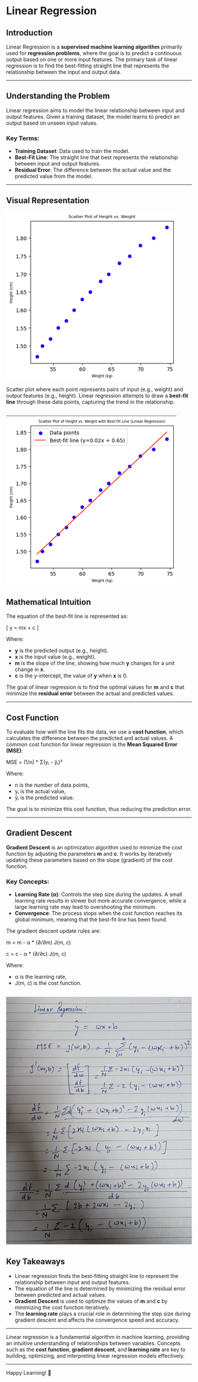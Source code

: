 # Linear Regression

## Introduction

Linear Regression is a **supervised machine learning algorithm** primarily used for **regression problems**, where the goal is to predict a continuous output based on one or more input features. The primary task of linear regression is to find the best-fitting straight line that represents the relationship between the input and output data.

---

## Understanding the Problem

Linear regression aims to model the linear relationship between input and output features. Given a training dataset, the model learns to predict an output based on unseen input values.

### Key Terms:
- **Training Dataset**: Data used to train the model.
- **Best-Fit Line**: The straight line that best represents the relationship between input and output features.
- **Residual Error**: The difference between the actual value and the predicted value from the model.

---

## Visual Representation


 ![](https://github.com/shubham031194/Machine-Learning/blob/main/Linear%20Regression/asset/heightvsweightscatterplot.png)

Scatter plot where each point represents pairs of input (e.g., weight) and output features (e.g., height). Linear regression attempts to draw a **best-fit line** through these data points, capturing the trend in the relationship.

 ![](https://github.com/shubham031194/Machine-Learning/blob/main/Linear%20Regression/asset/heightvsweightbestfitlineplot.png)
---

## Mathematical Intuition

The equation of the best-fit line is represented as:

\[
y = mx + c
\]

Where:
- **y** is the predicted output (e.g., height).
- **x** is the input value (e.g., weight).
- **m** is the slope of the line, showing how much **y** changes for a unit change in **x**.
- **c** is the y-intercept, the value of **y** when **x** is 0.

The goal of linear regression is to find the optimal values for **m** and **c** that minimize the **residual error** between the actual and predicted values.

---

## Cost Function

To evaluate how well the line fits the data, we use a **cost function**, which calculates the difference between the predicted and actual values. A common cost function for linear regression is the **Mean Squared Error (MSE)**:

MSE = (1/n) * Σ(yᵢ - ŷᵢ)²

Where:
- n is the number of data points,
- yᵢ is the actual value,
- ŷᵢ is the predicted value.

The goal is to minimize this cost function, thus reducing the prediction error.

---

## Gradient Descent

**Gradient Descent** is an optimization algorithm used to minimize the cost function by adjusting the parameters **m** and **c**. It works by iteratively updating these parameters based on the slope (gradient) of the cost function.

### Key Concepts:
- **Learning Rate (α)**: Controls the step size during the updates. A small learning rate results in slower but more accurate convergence, while a large learning rate may lead to overshooting the minimum.
- **Convergence**: The process stops when the cost function reaches its global minimum, meaning that the best-fit line has been found.

The gradient descent update rules are:

m = m - α * (∂/∂m) J(m, c)

c = c - α * (∂/∂c) J(m, c)

Where:
- α is the learning rate,
- J(m, c) is the cost function.

![](https://github.com/shubham031194/Machine-Learning/blob/main/Linear%20Regression/asset/LinearRegression_derivation_01.jpg)
---

## Key Takeaways

- Linear regression finds the best-fitting straight line to represent the relationship between input and output features.
- The equation of the line is determined by minimizing the residual error between predicted and actual values.
- **Gradient Descent** is used to optimize the values of **m** and **c** by minimizing the cost function iteratively.
- The **learning rate** plays a crucial role in determining the step size during gradient descent and affects the convergence speed and accuracy.

---


Linear regression is a fundamental algorithm in machine learning, providing an intuitive understanding of relationships between variables. Concepts such as the **cost function**, **gradient descent**, and **learning rate** are key to building, optimizing, and interpreting linear regression models effectively.

---

Happy Learning! 🎉
